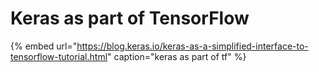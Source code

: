 # Keras as part of TensorFlow

{% embed url="https://blog.keras.io/keras-as-a-simplified-interface-to-tensorflow-tutorial.html" caption="keras as part of tf" %}



